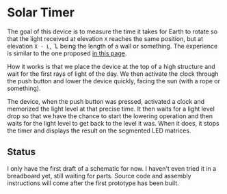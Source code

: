 # Solar Timer

The goal of this device is to measure the time it takes for Earth to rotate so that the light
received at elevation `X` reaches the same position, but at elevation `X - L`, `L being the length
of a wall or something. The experience is similar to the one proposed
[in this page][radius-of-earth].

How it works is that we place the device at the top of a high structure and wait for the first rays
of light of the day. We then activate the clock through the push button and lower the device
quickly, facing the sun (with a rope or something).

The device, when the push button was pressed, activated a clock and memorized the light level at
that precise time. It then waits for a light level drop so that we have the chance to start the
lowering operation and then waits for the light level to get back to the level it was. When it does,
it stops the timer and displays the result on the segmented LED matrices.

## Status

I only have the first draft of a schematic for now. I haven't even tried it in a breadboard yet,
still waiting for parts. Source code and assembly instructions will come after the first prototype
has been built.

[radius-of-earth]: http://www.solipsys.co.uk/new/TheRadiusOfTheEarth.html
